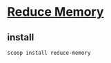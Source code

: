 # [Reduce Memory](https://www.sordum.org/9197/reduce-memory-v1-7)

## install

```sh
scoop install reduce-memory
```
